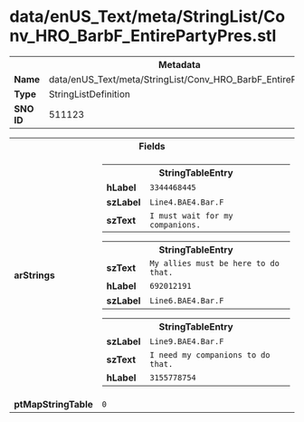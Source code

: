 <h1>data/enUS_Text/meta/StringList/Conv_HRO_BarbF_EntirePartyPres.stl</h1><table><tr><th colspan="100%">Metadata</th></tr><tr><td><b>Name</b></td><td>data/enUS_Text/meta/StringList/Conv_HRO_BarbF_EntirePartyPres.stl</td></tr><tr><td><b>Type</b></td><td>StringListDefinition</td></tr><tr><td><b>SNO ID</b></td><td>511123</td></tr></table>

<table><tr><th colspan="100%">Fields</th></tr><tr><td><b>arStrings</b></td><td><table><tr><th colspan="100%">StringTableEntry</th></tr><tr><td><b>hLabel</b></td><td><code>3344468445</code></td></tr><tr><td><b>szLabel</b></td><td><code>Line4.BAE4.Bar.F</code></td></tr><tr><td><b>szText</b></td><td><code>I must wait for my companions.</code></td></tr></table>


<table><tr><th colspan="100%">StringTableEntry</th></tr><tr><td><b>szText</b></td><td><code>My allies must be here to do that.</code></td></tr><tr><td><b>hLabel</b></td><td><code>692012191</code></td></tr><tr><td><b>szLabel</b></td><td><code>Line6.BAE4.Bar.F</code></td></tr></table>


<table><tr><th colspan="100%">StringTableEntry</th></tr><tr><td><b>szLabel</b></td><td><code>Line9.BAE4.Bar.F</code></td></tr><tr><td><b>szText</b></td><td><code>I need my companions to do that.</code></td></tr><tr><td><b>hLabel</b></td><td><code>3155778754</code></td></tr></table>


</td></tr><tr><td><b>ptMapStringTable</b></td><td><code>0</code></td></tr></table>

